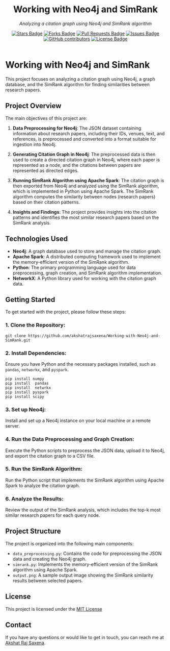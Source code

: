 <h1 align="center">Working with Neo4j and SimRank</h1>
<p align="center"><i>Analyzing a citation graph using Neo4j and SimRank algorithm</i></p>
<div align="center">
  <a href="https://github.com/akshatrajsaxena/Working-with-Neo4j-and-SimRank/stargazers"><img src="https://img.shields.io/github/stars/akshatrajsaxena/Working-with-Neo4j-and-SimRank" alt="Stars Badge"/></a>
  <a href="https://github.com/akshatrajsaxena/Working-with-Neo4j-and-SimRank/network/members"><img src="https://img.shields.io/github/forks/akshatrajsaxena/Working-with-Neo4j-and-SimRank" alt="Forks Badge"/></a>
  <a href="https://github.com/akshatrajsaxena/Working-with-Neo4j-and-SimRank/pulls"><img src="https://img.shields.io/github/issues-pr/akshatrajsaxena/Working-with-Neo4j-and-SimRank" alt="Pull Requests Badge"/></a>
  <a href="https://github.com/akshatrajsaxena/Working-with-Neo4j-and-SimRank/issues"><img src="https://img.shields.io/github/issues/akshatrajsaxena/Working-with-Neo4j-and-SimRank" alt="Issues Badge"/></a>
  <a href="https://github.com/akshatrajsaxena/Working-with-Neo4j-and-SimRank/graphs/contributors"><img alt="GitHub contributors" src="https://img.shields.io/github/contributors/akshatrajsaxena/Working-with-Neo4j-and-SimRank" ?color=2b9348"></a>
  <a href="https://github.com/akshatrajsaxena/Working-with-Neo4j-and-SimRank/blob/master/LICENSE"><img src="https://img.shields.io/github/license/akshatrajsaxena/Working-with-Neo4j-and-SimRank ?color=2b9348" alt="License Badge"/></a>
</div>
<br>

# Working with Neo4j and SimRank

This project focuses on analyzing a citation graph using Neo4j, a graph database, and the SimRank algorithm for finding similarities between research papers.

## Project Overview

The main objectives of this project are:

1. **Data Preprocessing for Neo4j**: The JSON dataset containing information about research papers, including their IDs, venues, text, and references, is preprocessed and converted into a format suitable for ingestion into Neo4j.

2. **Generating Citation Graph in Neo4j**: The preprocessed data is then used to create a directed citation graph in Neo4j, where each paper is represented as a node, and the citations between papers are represented as directed edges.

3. **Running SimRank Algorithm using Apache Spark**: The citation graph is then exported from Neo4j and analyzed using the SimRank algorithm, which is implemented in Python using Apache Spark. The SimRank algorithm computes the similarity between nodes (research papers) based on their citation patterns.

4. **Insights and Findings**: The project provides insights into the citation patterns and identifies the most similar research papers based on the SimRank analysis.

## Technologies Used

- **Neo4j**: A graph database used to store and manage the citation graph.
- **Apache Spark**: A distributed computing framework used to implement the memory-efficient version of the SimRank algorithm.
- **Python**: The primary programming language used for data preprocessing, graph creation, and SimRank algorithm implementation.
- **NetworkX**: A Python library used for working with the citation graph data.

## Getting Started

To get started with the project, please follow these steps:

### 1. **Clone the Repository**:

```
git clone https://github.com/akshatrajsaxena/Working-with-Neo4j-and-SimRank.git
```

### 2. **Install Dependencies**:

Ensure you have Python and the necessary packages installed, such as `pandas`, `networkx`, and `pyspark`.

```
pip install numpy
pip install  pandas
pip install  netwrkx
pip install pyspark
pip install scipy
```


### 3. **Set up Neo4j**:

Install and set up a Neo4j instance on your local machine or a remote server.

### 4. **Run the Data Preprocessing and Graph Creation**:

Execute the Python scripts to preprocess the JSON data, upload it to Neo4j, and export the citation graph to a CSV file.

### 5. **Run the SimRank Algorithm**:

Run the Python script that implements the SimRank algorithm using Apache Spark to analyze the citation graph.

### 6. **Analyze the Results**:

Review the output of the SimRank analysis, which includes the top-k most similar research papers for each query node.

## Project Structure

The project is organized into the following main components:

- `data_preprocessing.py`: Contains the code for preprocessing the JSON data and creating the Neo4j graph.
- `simrank.py`: Implements the memory-efficient version of the SimRank algorithm using Apache Spark.
- `output.png`: A sample output image showing the SimRank similarity results between selected papers.

## License

This project is licensed under the [MIT License](https://github.com/akshatrajsaxena/Working-with-Neo4j-and-SimRank/blob/main/LICENSE)

## Contact

If you have any questions or would like to get in touch, you can reach me at [Akshat Raj Saxena](mailto:akshat22054@iiitd.ac.in).
